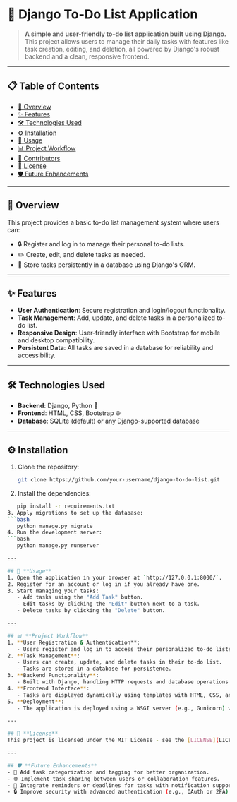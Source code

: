 # 📝 **Django To-Do List Application**

> **A simple and user-friendly to-do list application built using Django.**  
This project allows users to manage their daily tasks with features like task creation, editing, and deletion, all powered by Django's robust backend and a clean, responsive frontend.

---

## 📋 **Table of Contents**
- [📖 Overview](#-overview)
- [✨ Features](#-features)
- [🛠 Technologies Used](#-technologies-used)
- [⚙️ Installation](#️-installation)
- [🚀 Usage](#-usage)
- [📊 Project Workflow](#-project-workflow)
- [🤝 Contributors](#-contributors)
- [📜 License](#-license)
- [🛡️ Future Enhancements](#-future-enhancements)

---

## 📖 **Overview**
This project provides a basic to-do list management system where users can:
- 🔒 Register and log in to manage their personal to-do lists.
- ✏️ Create, edit, and delete tasks as needed.
- 💾 Store tasks persistently in a database using Django's ORM.

---

## ✨ **Features**
- **User Authentication**: Secure registration and login/logout functionality.
- **Task Management**: Add, update, and delete tasks in a personalized to-do list.
- **Responsive Design**: User-friendly interface with Bootstrap for mobile and desktop compatibility.
- **Persistent Data**: All tasks are saved in a database for reliability and accessibility.

---

## 🛠 **Technologies Used**
- **Backend**: Django, Python 🐍
- **Frontend**: HTML, CSS, Bootstrap 🌐
- **Database**: SQLite (default) or any Django-supported database

---

## ⚙️ **Installation**
1. Clone the repository:
   ```bash
   git clone https://github.com/your-username/django-to-do-list.git
2. Install the dependencies:
```bash
   pip install -r requirements.txt
3. Apply migrations to set up the database:
```bash
   python manage.py migrate
4. Run the development server:
```bash
   python manage.py runserver

---

## 🚀 **Usage**
1. Open the application in your browser at `http://127.0.0.1:8000/`.
2. Register for an account or log in if you already have one.
3. Start managing your tasks:
   - Add tasks using the "Add Task" button.
   - Edit tasks by clicking the "Edit" button next to a task.
   - Delete tasks by clicking the "Delete" button.

---

## 📊 **Project Workflow**
1. **User Registration & Authentication**:
   - Users register and log in to access their personalized to-do lists using Django’s built-in authentication system.
2. **Task Management**:
   - Users can create, update, and delete tasks in their to-do list.
   - Tasks are stored in a database for persistence.
3. **Backend Functionality**:
   - Built with Django, handling HTTP requests and database operations efficiently.
4. **Frontend Interface**:
   - Tasks are displayed dynamically using templates with HTML, CSS, and Bootstrap.
5. **Deployment**:
   - The application is deployed using a WSGI server (e.g., Gunicorn) with optional integration into cloud platforms.

---

## 📜 **License**
This project is licensed under the MIT License - see the [LICENSE](LICENSE) file for details.

---

## 🛡️ **Future Enhancements**
- 🧠 Add task categorization and tagging for better organization.
- 🌐 Implement task sharing between users or collaboration features.
- 📅 Integrate reminders or deadlines for tasks with notification support.
- 🔒 Improve security with advanced authentication (e.g., OAuth or 2FA).




